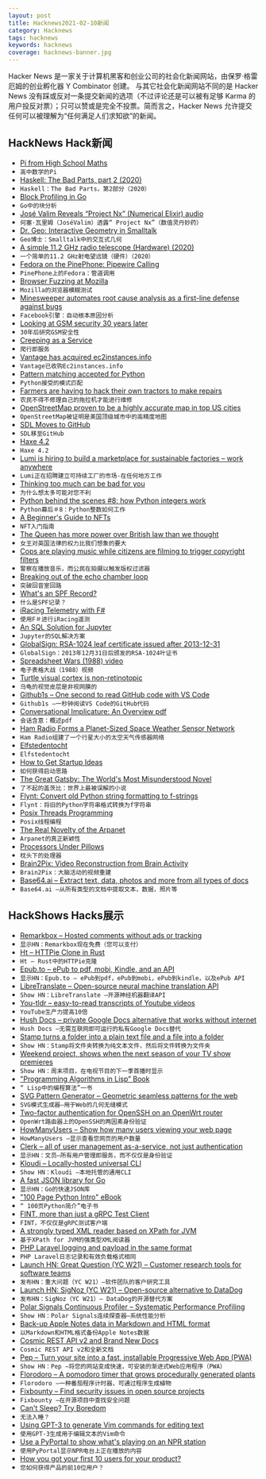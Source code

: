 ```yaml
---
layout: post
title: Hacknews2021-02-10新闻
category: Hacknews
tags: hacknews
keywords: hacknews
coverage: hacknews-banner.jpg
---
```


Hacker News 是一家关于计算机黑客和创业公司的社会化新闻网站，由保罗·格雷厄姆的创业孵化器 Y Combinator 创建。
与其它社会化新闻网站不同的是 Hacker News 没有踩或反对一条提交新闻的选项（不过评论还是可以被有足够 Karma 的用户投反对票）；只可以赞或是完全不投票。简而言之，Hacker News 允许提交任何可以被理解为“任何满足人们求知欲”的新闻。

## HackNews Hack新闻


- [Pi from High School Maths](https://theartofmachinery.com/2020/10/26/pi_from_high_school_maths.html)
- `高中数学的Pi`
- [Haskell: The Bad Parts, part 2 (2020)](https://www.snoyman.com/blog/2020/11/haskell-bad-parts-2)
- `Haskell：The Bad Parts，第2部分（2020）`
- [Block Profiling in Go](https://github.com/felixge/go-profiler-notes/blob/main/block.md)
- `Go中的块分析`
- [José Valim Reveals “Project Nx” (Numerical Elixir) audio](https://thinkingelixir.com/podcast-episodes/034-jose-valim-reveals-project-nx/)
- `何塞·瓦里姆（JoséValim）透露“ Project Nx”（数值灵丹妙药）`
- [Dr. Geo: Interactive Geometry in Smalltalk](http://www.drgeo.eu/)
- `Geo博士：Smalltalk中的交互式几何`
- [A simple 11.2 GHz radio telescope (Hardware) (2020)](https://physicsopenlab.org/2020/10/10/a-simple-11-2-ghz-radiotelescope/)
- `一个简单的11.2 GHz射电望远镜（硬件）（2020）`
- [Fedora on the PinePhone: Pipewire Calling](https://odysee.com/@linmob:3/fedora-on-the-pinephone-pipewire-calling:1)
- `PinePhone上的Fedora：管道调用`
- [Browser Fuzzing at Mozilla](https://hacks.mozilla.org/2021/02/browser-fuzzing-at-mozilla/)
- `Mozilla的浏览器模糊测试`
- [Minesweeper automates root cause analysis as a first-line defense against bugs](https://engineering.fb.com/2021/02/09/developer-tools/minesweeper/)
- `Facebook引擎：自动根本原因分析`
- [Looking at GSM security 30 years later](https://harrisonsand.com/gsm-security/)
- `30年后研究GSM安全性`
- [Creeping as a Service](https://every.to/divinations/creeping-as-a-service-craas)
- `爬行即服务`
- [Vantage has acquired ec2instances.info](https://www.vantage.sh/blog/vantage-has-acquired-ec2instances-info)
- `Vantage已收购Ec2instances.info`
- [Pattern matching accepted for Python](https://lwn.net/Articles/845480/)
- `Python接受的模式匹配`
- [Farmers are having to hack their own tractors  to make repairs](https://www.thedrive.com/news/39158/farmers-are-having-to-hack-their-own-tractors-just-to-make-repairs)
- `农民不得不修理自己的拖拉机才能进行维修`
- [OpenStreetMap proven to be a highly accurate map in top US cities](https://eng.lyft.com/how-lyft-discovered-openstreetmap-is-the-freshest-map-for-rideshare-a7a41bf92ec)
- `OpenStreetMap被证明是美国顶级城市中的高精度地图`
- [SDL Moves to GitHub](https://discourse.libsdl.org/t/sdl-moving-to-github/28700/5)
- `SDL移至GitHub`
- [Haxe 4.2](https://community.haxe.org/t/haxe-4-2-0-is-released/2888)
- `Haxe 4.2`
- [Lumi is hiring to build a marketplace for sustainable factories – work anywhere](https://www.lumi.com/jobs)
- `Lumi正在招聘建立可持续工厂的市场-在任何地方工作`
- [Thinking too much can be bad for you](https://www.economist.com/1843/2012/12/29/why-thinking-too-much-can-be-bad-for-you)
- `为什么想太多可能对您不利`
- [Python behind the scenes #8: how Python integers work](https://tenthousandmeters.com/blog/python-behind-the-scenes-8-how-python-integers-work/)
- `Python幕后＃8：Python整数如何工作`
- [A Beginner's Guide to NFTs](https://linda.mirror.xyz/df649d61efb92c910464a4e74ae213c4cab150b9cbcc4b7fb6090fc77881a95d)
- `NFT入门指南`
- [The Queen has more power over British law than we thought](https://www.theguardian.com/commentisfree/2021/feb/08/queen-power-british-law-queens-consent)
- `女王对英国法律的权力比我们想象的要大`
- [Cops are playing music while citizens are filming to trigger copyright filters](https://twitter.com/jason_koebler/status/1359213426740895744)
- `警察在播放音乐，而公民在拍摄以触发版权过滤器`
- [Breaking out of the echo chamber loop](https://www.hunterclarke.me/posts/why-youre-in-an-echo-chamber)
- `突破回音室回路`
- [What's an SPF Record?](https://blog.ohmysmtp.com/blog/whats-an-spf-record/)
- `什么是SPF记录？`
- [iRacing Telemetry with F#](https://markjames.dev/2021-02-09-iracing-telemetry-fsharp/)
- `使用F＃进行iRacing遥测`
- [An SQL Solution for Jupyter](https://blog.jupyter.org/an-sql-solution-for-jupyter-ef4a00a0d925)
- `Jupyter的SQL解决方案`
- [GlobalSign: RSA-1024 leaf certificate issued after 2013-12-31](https://bugzilla.mozilla.org/show_bug.cgi?id=1690807)
- `GlobalSign：2013年12月31日后颁发的RSA-1024叶证书`
- [Spreadsheet Wars (1988) video](https://archive.org/details/CC606_spreadsheet_wars)
- `电子表格大战（1988）视频`
- [Turtle visual cortex is non-retinotopic](https://blog.jordan.matelsky.com/365papers/141/)
- `乌龟的视觉皮层是非视网膜的`
- [Github1s – One second to read GitHub code with VS Code](https://github.com/conwnet/github1s)
- `Github1s –一秒钟阅读VS Code的GitHub代码`
- [Conversational Implicature: An Overview pdf](https://web.stanford.edu/class/linguist236/implicature/materials/ling236-handout-04-02-implicature.pdf)
- `会话含意：概述pdf`
- [Ham Radio Forms a Planet-Sized Space Weather Sensor Network](https://eos.org/features/ham-radio-forms-a-planet-sized-space-weather-sensor-network)
- `Ham Radio组建了一个行星大小的太空天气传感器网络`
- [Elfstedentocht](https://en.wikipedia.org/wiki/Elfstedentocht)
- `Elfstedentocht`
- [How to Get Startup Ideas](https://www.wilburlabs.com/blueprints/how-to-get-startup-ideas)
- `如何获得启动思路`
- [The Great Gatsby: The World's Most Misunderstood Novel](https://www.bbc.com/culture/article/20210209-the-worlds-most-misunderstood-novel)
- `了不起的盖茨比：世界上最被误解的小说`
- [Flynt: Convert old Python string formatting to f-strings](https://github.com/ikamensh/flynt)
- `Flynt：将旧的Python字符串格式转换为f字符串`
- [Posix Threads Programming](https://computing.llnl.gov/tutorials/pthreads/)
- `Posix线程编程`
- [The Real Novelty of the Arpanet](https://twobithistory.org/2021/02/07/arpanet.html)
- `Arpanet的真正新颖性`
- [Processors Under Pillows](https://mr-x.medium.com/processors-under-pillows-e5ca4145a773)
- `枕头下的处理器`
- [Brain2Pix: Video Reconstruction from Brain Activity](https://www.biorxiv.org/content/10.1101/2021.02.02.429430v1)
- `Brain2Pix：大脑活动的视频重建`
- [Base64.ai – Extract text, data, photos and more from all types of docs](http://base64.ai/)
- `Base64.ai –从所有类型的文档中提取文本，数据，照片等`


## HackShows Hacks展示

- [ Remarkbox – Hosted comments without ads or tracking](https://www.remarkbox.com/remarkbox-is-now-pay-what-you-can.html)
- `显示HN：Remarkbox现在免费（您可以支付）`
- [ Ht – HTTPie Clone in Rust](https://github.com/ducaale/ht)
- `Ht – Rust中的HTTPie克隆`
- [ Epub.to – ePub to pdf, mobi, Kindle, and an API](https://epub.to)
- `显示HN：Epub.to – ePub到pdf，ePub到mobi，ePub到kindle，以及ePub API`
- [ LibreTranslate – Open-source neural machine translation API](https://libretranslate.com/)
- `Show HN：LibreTranslate –开源神经机器翻译API`
- [ You-tldr – easy-to-read transcripts of Youtube videos](https://you-tldr.com/)
- `YouTube生产力提高10倍`
- [ Hush Docs – private Google Docs alternative that works without internet](https://demo.hushdocs.com)
- `Hush Docs –无需互联网即可运行的私有Google Docs替代`
- [ Stamp turns a folder into a plain text file and a file into a folder](https://github.com/treenotation/jtree/tree/master/langs/stamp)
- `Show HN：Stamp将文件夹转换为纯文本文件，然后将文件转换为文件夹`
- [ Weekend project, shows when the next season of your TV show premieres](item?id=26066346)
- `Show HN：周末项目，在电视节目的下一季首播时显示`
- [ "Programming Algorithms in Lisp” Book](https://www.apress.com/gp/book/9781484264270)
- `“ Lisp中的编程算法”一书`
- [ SVG Pattern Generator – Geometric seamless patterns for the web](https://www.visiwig.com/patterns/)
- `SVG模式生成器–用于Web的几何无缝模式`
- [ Two-factor authentication for OpenSSH on an OpenWrt router](https://forum.openwrt.org/t/howto-openssh-with-mfa-on-openwrt-19-07-x-using-google-authenticator/88025)
- `OpenWrt路由器上的OpenSSH的两因素身份验证`
- [ HowManyUsers – Show how many users viewing your web page](https://howmanyusers.my.id/)
- `HowManyUsers –显示查看您网页的用户数量`
- [ Clerk – all of user management as-a-service, not just authentication](https://clerk.dev/blog/all-of-user-management-not-just-authentication)
- `显示HN：文员–所有用户管理即服务，而不仅仅是身份验证`
- [ Kloudi – Locally-hosted universal CLI](https://kloudi.tech)
- `Show HN：Kloudi –本地托管的通用CLI`
- [ A fast JSON library for Go](https://github.com/goccy/go-json)
- `显示HN：Go的快速JSON库`
- [ "100 Page Python Intro" eBook](https://learnbyexample.github.io/100_page_python_intro/introduction.html)
- `“ 100页Python简介”电子书`
- [ FINT, more than just a gRPC Test Client](http://www.bytesmotion.com/fint/)
- `FINT，不仅仅是gRPC测试客户端`
- [ A strongly typed XML reader based on XPath for JVM](https://github.com/nileshkhaire/BabyCorn)
- `基于XPath for JVM的强类型XML阅读器`
- [ PHP Laravel logging and payload in the same format](https://github.com/Andrew-Kang-G/laravel-final-logger)
- `PHP Laravel日志记录和有效负载格式相同`
- [Launch HN: Great Question (YC W21) – Customer research tools for software teams](item?id=26079141)
- `发布HN：重大问题（YC W21）–软件团队的客户研究工具`
- [Launch HN: SigNoz (YC W21) – Open-source alternative to DataDog](item?id=26079389)
- `发布HN：SigNoz（YC W21）– DataDog的开源替代方案`
- [ Polar Signals Continuous Profiler – Systematic Performance Profiling](https://www.polarsignals.com/blog/posts/2021/02/09/announcing-polar-signals-continuous-profiler/)
- `Show HN：Polar Signals连续探查器–系统性能分析`
- [ Back-up Apple Notes data in Markdown and HTML format](https://apps.apple.com/in/app/exporter/id1099120373?mt=12)
- `以Markdown和HTML格式备份Apple Notes数据`
- [ Cosmic REST API v2 and Brand New Docs](https://www.cosmicjs.com/changelog/announcing-cosmic-rest-api-v2-new-docs)
- `Cosmic REST API v2和全新文档`
- [ Pep – Turn your site into a fast, installable Progressive Web App (PWA)](https://pep.dev/?hn)
- `Show HN：Pep –将您的网站变成快速，可安装的渐进式Web应用程序（PWA）`
- [ Florodoro – A pomodoro timer that grows procedurally generated plants](https://github.com/xiaoxiae/Florodoro)
- `Florodoro –一种番茄程序计时器，可通过程序生成植物`
- [ Fixbounty – Find security issues in open source projects](https://spatcher.io/fixbounty)
- `Fixbounty –在开源项目中查找安全问题`
- [ Can't Sleep? Try Boredom](https://lullby.com/)
- `无法入睡？`
- [ Using GPT-3 to generate Vim commands for editing text](https://jameslu.substack.com/p/using-gpt-3-to-generate-vim-commands)
- `使用GPT-3生成用于编辑文本的Vim命令`
- [ Use a PyPortal to show what's playing on an NPR station](https://github.com/jefforulez/pyportal-npr)
- `使用PyPortal显示NPR电台上正在播放的内容`
- [ How you got your first 10 users for your product?](item?id=26085878)
- `您如何获得产品的前10位用户？`

